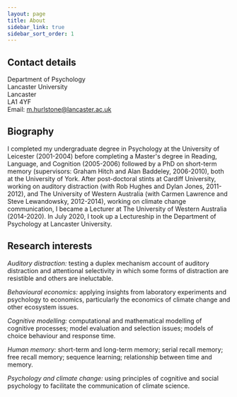 ```yaml
---
layout: page
title: About
sidebar_link: true
sidebar_sort_order: 1
---
```


<!-- Global site tag (gtag.js) - Google Analytics -->
<script async src="https://www.googletagmanager.com/gtag/js?id=UA-127807240-1"></script>
<script>
  window.dataLayer = window.dataLayer || [];
  function gtag(){dataLayer.push(arguments);}
  gtag('js', new Date());

  gtag('config', 'UA-127807240-1');
</script>

<!-- <img class="right" src="{{ site.baseurl }}public/mark.jpg"alt="" title="Mark Hurlstone"> -->

## Contact details

Department of Psychology <br>
Lancaster University <br>
Lancaster <br>
LA1 4YF <br>
Email: <a href="mailto:m.hurlstone@lancaster.ac.uk">m.hurlstone@lancaster.ac.uk</a>

## Biography      

I completed my undergraduate degree in Psychology at the University of Leicester (2001-2004) before completing a Master's degree in Reading, Language, and Cognition (2005-2006) followed by a PhD on short-term memory (supervisors: Graham Hitch and Alan Baddeley, 2006-2010), both at the University of York. After post-doctoral stints at Cardiff University, working on auditory distraction (with Rob Hughes and Dylan Jones, 2011-2012), and The University of Western Australia (with Carmen Lawrence and Steve Lewandowsky, 2012-2014), working on climate change communication, I became a Lecturer at The University of Western Australia (2014-2020). In July 2020, I took up a Lectureship in the Department of Psychology at Lancaster University.

## Research interests

*Auditory distraction:* testing a duplex mechanism account of auditory distraction and attentional selectivity in which some forms of distraction are resistible and others are ineluctable.

*Behavioural economics:* applying insights from laboratory experiments and psychology to economics, particularly the economics of climate change and other ecosystem issues.

*Cognitive modelling:* computational and mathematical modelling of cognitive processes; model evaluation and selection issues; models of choice behaviour and response time.

*Human memory:* short-term and long-term memory; serial recall memory; free recall memory; sequence learning; relationship between time and memory.

*Psychology and climate change:* using principles of cognitive and social psychology to facilitate the communication of climate science.